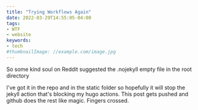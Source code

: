 ```yaml
---
title: "Trying Workflows Again"
date: 2022-03-29T14:55:05-04:00
tags:
- WTF
- website
keywords:
- tech
#thumbnailImage: //example.com/image.jpg
---
```

So some kind soul on Reddit suggested the .nojekyll empty file in the root directory
<!--more-->
I've got it in the repo and in the static folder so hopefully it will stop the jekyll action that's blocking my hugo actions.
This post gets pushed and github does the rest like magic.  Fingers crossed.